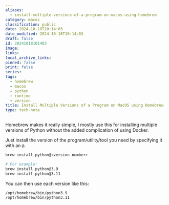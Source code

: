 ```yaml
---
aliases:
  - install-multiple-versions-of-a-program-on-macos-using-homebrew
category: macos
classification: public
date: 2024-10-18T10:14:03
date_modified: 2024-10-18T10:14:03
draft: false
id: 20241018101403
image: 
links: 
local_archive_links: 
pinned: false
print: false
series: 
tags:
  - homebrew
  - macos
  - python
  - runtime
  - version
title: Install Multiple Versions of a Program on MacOS using Homebrew
type: tech-note
---
```


Homebrew makes it really simple, I mostly use this for installing multiple versions of Python without the added complication of using Docker.

Just install the version of the program/utility/tool you need by specifying it with an `@`.

```sh
brew install python@<version-number>

# For example:
brew install python@3.9
brew install python@3.11
```

You can then use each version like this:

```sh
/opt/homebrew/bin/python3.9
/opt/homebrew/bin/python3.11
```